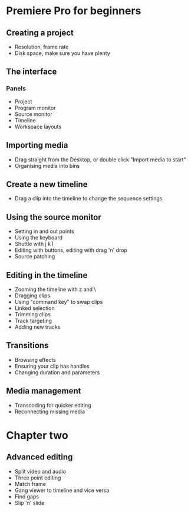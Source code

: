 # Premiere Pro for beginners

## Creating a project

- Resolution, frame rate
- Disk space, make sure you have plenty 

## The interface
### Panels
- Project
- Program monitor
- Source monitor
- Timeline
- Workspace layouts

## Importing media
- Drag straight from the Desktop, or double click "Import media to start"
- Organising media into bins

## Create a new timeline
- Drag a clip into the timeline to change the sequence settings

## Using the source monitor
- Setting in and out points
- Using the keyboard
- Shuttle with j k l
- Editing with buttons, editing with drag 'n' drop
- Source patching
  
## Editing in the timeline
- Zooming the timeline with z and \
- Dragging clips
- Using "command key" to swap clips
- Linked selection
- Trimming clips
- Track targeting
- Adding new tracks

## Transitions
- Browsing effects
- Ensuring your clip has handles
- Changing duration and parameters

## Media management

- Transcoding for quicker editing
- Reconnecting missing media

# Chapter two

## Advanced editing

- Split video and audio
- Three point editing
- Match frame
- Gang viewer to timeline and vice versa
- Find gaps
- Slip 'n' slide
